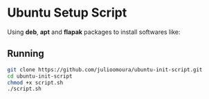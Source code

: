 # Ubuntu Setup Script
Using **deb**, **apt** and **flapak** packages to install softwares like:

## Running

```sh
git clone https://github.com/julioomoura/ubuntu-init-script.git
cd ubuntu-init-script
chmod +x script.sh
./script.sh
```

